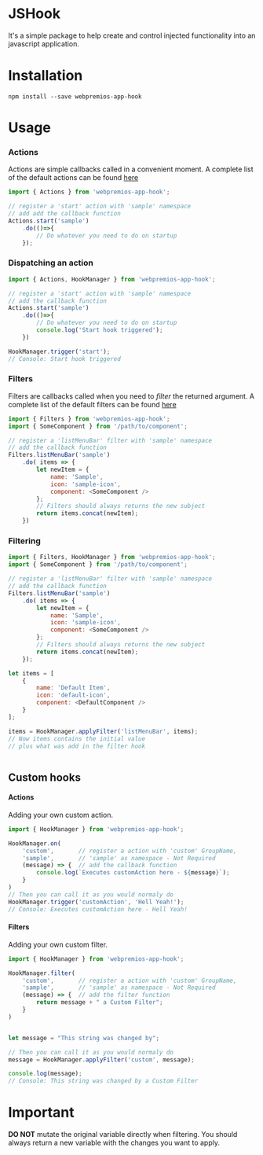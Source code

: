 # JSHook

It's a simple package to help create and control injected functionality into an javascript application.



# Installation

```
npm install --save webpremios-app-hook
```



# Usage



### Actions

Actions are simple callbacks called in a convenient moment. A complete list of the default actions can be found [here](/actions.md)

```js
import { Actions } from 'webpremios-app-hook';

// register a 'start' action with 'sample' namespace
// add add the callback function
Actions.start('sample')
    .do(()=>{
        // Do whatever you need to do on startup
    });


```



### Dispatching an action

```js
import { Actions, HookManager } from 'webpremios-app-hook';

// register a 'start' action with 'sample' namespace
// add the callback function
Actions.start('sample')
    .do(()=>{
        // Do whatever you need to do on startup
        console.log('Start hook triggered');
    })

HookManager.trigger('start');
// Console: Start hook triggered


```



### Filters

Filters are callbacks called when you need to *filter* the returned argument.  A complete list of the default filters can be found [here](/filters.md)

```js
import { Filters } from 'webpremios-app-hook';
import { SomeComponent } from '/path/to/component';

// register a 'listMenuBar' filter with 'sample' namespace
// add the callback function
Filters.listMenuBar('sample')
    .do( items => {
        let newItem = {
            name: 'Sample',
            icon: 'sample-icon',
            component: <SomeComponent />
        };
        // Filters should always returns the new subject
        return items.concat(newItem);
    })


```



### Filtering

```js
import { Filters, HookManager } from 'webpremios-app-hook';
import { SomeComponent } from '/path/to/component';

// register a 'listMenuBar' filter with 'sample' namespace
// add the callback function
Filters.listMenuBar('sample')
    .do( items => {
        let newItem = {
            name: 'Sample',
            icon: 'sample-icon',
            component: <SomeComponent />
        };
        // Filters should always returns the new subject
        return items.concat(newItem);
    });

let items = [
    {
        name: 'Default Item',
        icon: 'default-icon',
        component: <DefaultComponent />
    }
];

items = HookManager.applyFilter('listMenuBar', items);
// Now items contains the initial value
// plus what was add in the filter hook



```



## Custom hooks

#### Actions

Adding your own custom action.  

```js
import { HookManager } from 'webpremios-app-hook';

HookManager.on(
    'custom', 		// register a action with 'custom' GroupName,
    'sample', 		// 'sample' as namespace - Not Required
    (message) => { 	// add the callback function
        console.log(`Executes customAction here - ${message}`);
    } 
)
// Then you can call it as you would normaly do
HookManager.trigger('customAction', 'Hell Yeah!');
// Console: Executes customAction here - Hell Yeah!

```



#### Filters

Adding your own custom filter.  

```js
import { HookManager } from 'webpremios-app-hook';

HookManager.filter(
    'custom', 		// register a action with 'custom' GroupName,
    'sample', 		// 'sample' as namespace - Not Required
    (message) => {	// add the filter function
        return message + " a Custom Filter";
    }
)


let message = "This string was changed by";

// Then you can call it as you would normaly do
message = HookManager.applyFilter('custom', message);

console.log(message);
// Console: This string was changed by a Custom Filter

```





# Important

**DO NOT** mutate the original variable directly when filtering. You should always return a new variable with the changes you want to apply.